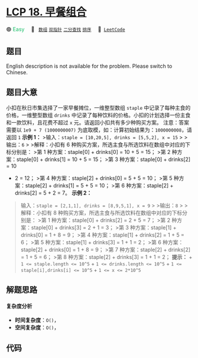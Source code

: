 # [LCP 18. 早餐组合](https://leetcode.cn/problems/2vYnGI)

🟢 <font color=#15bd66>Easy</font>&emsp; 🔖&ensp; [`数组`](/leetcode/outline/tag/array.md) [`双指针`](/leetcode/outline/tag/two-pointers.md) [`二分查找`](/leetcode/outline/tag/binary-search.md) [`排序`](/leetcode/outline/tag/sorting.md)&emsp; 🔗&ensp;[`LeetCode`](https://leetcode.cn/problems/2vYnGI)

## 题目

English description is not available for the problem. Please switch to
Chinese.


## 题目大意

小扣在秋日市集选择了一家早餐摊位，一维整型数组 `staple` 中记录了每种主食的价格，一维整型数组 `drinks`
中记录了每种饮料的价格。小扣的计划选择一份主食和一款饮料，且花费不超过 `x` 元。请返回小扣共有多少种购买方案。 注意：答案需要以 `1e9 + 7
(1000000007)` 为底取模，如：计算初始结果为：`1000000008`，请返回 `1` **示例 1：** >输入：`staple =
[10,20,5], drinks = [5,5,2], x = 15` > >输出：`6` > >解释：小扣有 6
种购买方案，所选主食与所选饮料在数组中对应的下标分别是： >第 1 种方案：staple[0] + drinks[0] = 10 + 5 = 15； >第
2 种方案：staple[0] + drinks[1] = 10 + 5 = 15； >第 3 种方案：staple[0] + drinks[2] = 10
+ 2 = 12； >第 4 种方案：staple[2] + drinks[0] = 5 + 5 = 10； >第 5 种方案：staple[2] +
drinks[1] = 5 + 5 = 10； >第 6 种方案：staple[2] + drinks[2] = 5 + 2 = 7。 **示例 2：**
>输入：`staple = [2,1,1], drinks = [8,9,5,1], x = 9` > >输出：`8` > >解释：小扣有 8
种购买方案，所选主食与所选饮料在数组中对应的下标分别是： >第 1 种方案：staple[0] + drinks[2] = 2 + 5 = 7； >第 2
种方案：staple[0] + drinks[3] = 2 + 1 = 3； >第 3 种方案：staple[1] + drinks[0] = 1 + 8
= 9； >第 4 种方案：staple[1] + drinks[2] = 1 + 5 = 6； >第 5 种方案：staple[1] +
drinks[3] = 1 + 1 = 2； >第 6 种方案：staple[2] + drinks[0] = 1 + 8 = 9； >第 7
种方案：staple[2] + drinks[2] = 1 + 5 = 6； >第 8 种方案：staple[2] + drinks[3] = 1 + 1
= 2； **提示：** \+ `1 <= staple.length <= 10^5` \+ `1 <= drinks.length <= 10^5`
\+ `1 <= staple[i],drinks[i] <= 10^5` \+ `1 <= x <= 2*10^5`


## 解题思路

#### 复杂度分析

- **时间复杂度**：`O()`，
- **空间复杂度**：`O()`，

## 代码

```javascript

```
